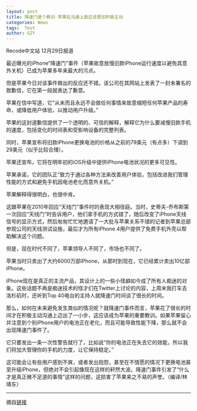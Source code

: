 ```yaml
---
layout: post
title: 降速门是个教训 苹果在沟通上面应该更加积极主动
categories: News
tags:  Test
author: GZY
---
```


Recode中文站 12月29日报道

最近曝光的iPhone“降速门”事件（苹果故意放慢旧款iPhone运行速度以避免其意外关机）已成为苹果多年来最大的污点。

但是苹果今日对该事件做出的反应还不错。该公司在其网站上发表了一封未署名的致歉信，它在第一段就表达了歉意。

苹果在信中写道，它“从未而且永远不会做任何事情来故意缩短任何苹果产品的寿命，或降低用户体验，以推动用户升级。”

苹果的这封道歉信提供了一个透明的、可信的解释，解释它为什么要减慢旧款手机的速度，包括变化的时间表和受影响设备的完整列表。

同时，苹果宣布将旧款iPhone更换电池的价格从之前的79美元（有点多）下调到29美元（似乎比较合理）。

苹果还宣布，它将在明年初的iOS升级中提供iPhone电池状况的更多可见性。

苹果承诺，它的团队正“致力于通过各种方法来改善用户体验，包括改进我们管理性能的方式和避免手机因电池老化而意外关机。”

苹果解释得很明白，也很中肯。

这跟苹果在2010年回应“天线门”事件时的表现大相径庭。当时，史蒂夫-乔布斯第一次回应“天线门”时告诉用户，他们拿手机的方式错了，随后改变了iPhone天线信号的显示方式，然后匆匆忙忙地邀请了一大批与苹果关系不错的记者到苹果总部参观公司的天线测试设施，最后才为所有iPhone 4用户提供了免费手机外壳以帮助解决这个问题。

但是，现在时代不同了，苹果领导人不同了，市场也不同了。

苹果当时只卖出了大约6000万部iPhone，从那时到现在，它已经累计卖出10亿部iPhone。

iPhone现在是真正的主流产品，其设计上的一些小怪癖如今成了所有人痴迷的对象。这些话题不再是痴迷技术的怪才们在Twitter上讨论的内容，上周末我打车去洛杉矶时，还听到Top 40电台的主持人就降速门时间谈了很长的时间。

那么，如何在未来避免发生类似的情况呢？就降速门事件而言，苹果花了很长的时间才在积极主动沟通上迈出了一小步，这应该成为苹果的重要教训。如果苹果留心并注意到个别iPhone用户的电池正在老化，而且可能导致性能下降，那么就不会出现降速门事件了。

它只要发出一条一次性警告就行了，比如说“你的电池正在失去它的效能，所以我们将加大管理你的手机的力度，让它保持稳定。”

这可能会让有些用户感到不爽，或者发出抱怨，甚至在不情愿的情况下更换电池甚至升级iPhone，但绝对不会引起像现在这样的轩然大波。降速门事件引发了“什么才是真正微不足道的事情”这样的问题，这损害了苹果来之不易的声誉。（编译/林靖东）

*****

摘自[链接](http://tech.qq.com/a/20171229/020543.htm)